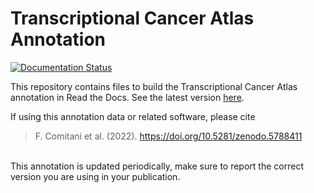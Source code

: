 # Transcriptional Cancer Atlas Annotation

[![Documentation Status](https://readthedocs.org/projects/rna_atlas_annotation/badge/?version=latest)](https://rna_atlas_annotation.readthedocs.io/en/latest/?badge=latest)


This repository contains files to build the Transcriptional Cancer Atlas annotation in Read the Docs.
See the latest version [here](https://rna_atlas_annotation.readthedocs.io/en/latest/).


If using this annotation data or related software, please cite

> F. Comitani et al. (2022). https://doi.org/10.5281/zenodo.5788411

\
This annotation is updated periodically, make sure to report the correct version you are using in your publication.

<!-- maybe the version should be published too -->